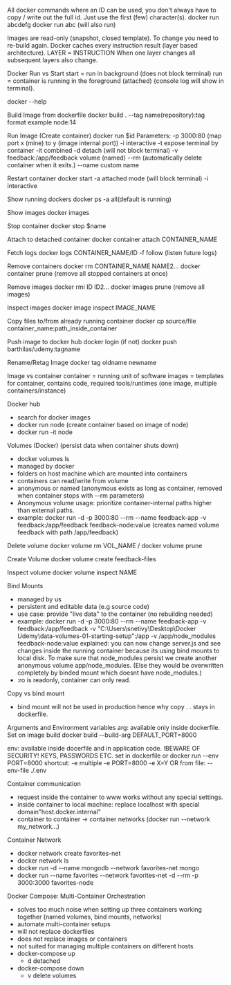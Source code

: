All docker commands where an ID can be used, you don't always have to copy / write out the full id. Just use the first (few) character(s).
docker run abcdefg
docker run abc (will also run)

Images are read-only (snapshot, closed template). To change you need to re-build again.
Docker caches every instruction result (layer based architecture). LAYER = INSTRUCTION
When one layer changes all subsequent layers also change.

Docker Run vs Start
start = run in background (does not block terminal)
run = container is running in the foreground (attached) {console log will show in terminal}.

docker --help

Build Image from dockerfile
docker build .
--tag name(repository):tag format example node:14 

Run Image (Create container)
docker run $id
Parameters:
-p 3000:80 (map port x (mine) to y (image internal port))
-i interactive
-t expose terminal by container
-it combined
-d detach (will not block terminal)
-v feedback:/app/feedback volume (named)
--rm (automatically delete container when it exits.)
--name custom name

Restart container
docker start
-a attached mode (will block terminal)
-i interactive

Show running dockers
docker ps
-a all(default is running)

Show images
docker images

Stop container
docker stop $name

Attach to detached container
docker container attach CONTAINER_NAME

Fetch logs
docker logs CONTAINER_NAME/ID
-f follow (listen future logs)

Remove containers
docker rm CONTAINER_NAME NAME2...
docker container prune (remove all stopped containers at once)

Remove images
docker rmi ID ID2...
docker images prune (remove all images)

Inspect images
docker image inspect IMAGE_NAME

Copy files to/from already running container
docker cp source/file container_name:path_inside_container

Push image to docker hub
docker login (if not)
docker push barthilas/udemy:tagname

Rename/Retag Image
docker tag oldname newname

Image vs container
container = running unit of software
images = templates for container, contains code, required tools/runtimes (one image, multiple containers/instance)

Docker hub
- search for docker images
- docker run node (create container based on image of node)
- docker run -it node

Volumes (Docker) (persist data when container shuts down)
- docker volumes ls
- managed by docker
- folders on host machine which are mounted into containers
- containers can read/write from volume
- anonymous or named (anonymous exists as long as container, removed when container stops with --rm parameters)
- Anonymous volume usage: prioritize container-internal paths higher than external paths.
- example: docker run -d -p 
3000:80 --rm --name feedback-app -v feedback:/app/feedback feedback-node:value  (creates named volume feedback with path /app/feedback)

Delete volume
docker volume rm VOL_NAME / docker volume prune

Create Volume
docker volume create feedback-files

Inspect volume
docker volume inspect NAME

Bind Mounts
- managed by us
- persistent and editable data (e.g source code)
- use case: provide "live data" to the container (no rebuilding needed)
- example: docker run -d -p 
3000:80 --rm --name feedback-app -v feedback:/app/feedback -v "C:\Users\snetivy\Desktop\Docker Udemy\data-volumes-01-starting-setup":/app -v /app/node_modules  feedback-node:value
explained: you can now change server.js and see changes inside the running container because its using bind mounts to local disk. To make sure that node_modules persist we create another anonymous volume app/node_modules. (Else they would be overwritten completely by binded mount which doesnt have node_modules.)
- :ro is readonly, container can only read.

Copy vs bind mount
- bind mount will not be used in production hence why copy . . stays in dockerfile.

Arguments and Environment variables
arg: available only inside dockerfile. 
Set on image build docker build --build-arg DEFAULT_PORT=8000

env: available inside docerfile and in application code.
!BEWARE OF SECURITY! KEYS, PASSWORDS ETC.
set in dockerfile or docker run --env PORT=8000
shortcut: -e
multiple -e PORT=8000 -e X=Y
OR from file: --env-file ./.env

Container communication
- request inside the container to www works without any special settings.
- inside container to local machine: replace localhost with special domain"host.docker.internal"
- container to container -> container networks (docker run --network my_network...)

Container Network
- docker network create favorites-net
- docker network ls
- docker run -d --name mongodb --network favorites-net mongo 
- docker run --name favorites --network favorites-net -d --rm -p 3000:3000 favorites-node

Docker Compose: Multi-Container Orchestration
- solves too much noise when setting up three containers working together (named volumes, bind mounts, networks)
- automate multi-container setups
- will not replace dockerfiles
- does not replace images or containers
- not suited for managing multiple containers on different hosts
- docker-compose up
  - d detached
- docker-compose down
  - v delete volumes

